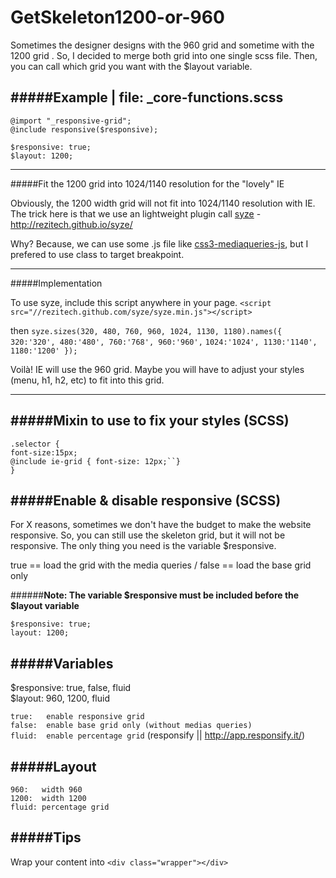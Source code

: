 GetSkeleton1200-or-960
======================

Sometimes the designer designs with the 960 grid and sometime with the 1200 grid . So, I decided to merge both grid into one single scss file. Then, you can call which grid you want with the $layout variable.

#####Example | file: _core-functions.scss
---
`@import "_responsive-grid";`  
`@include responsive($responsive);`

`$responsive: true;`  
`$layout: 1200;`

---

#####Fit the 1200 grid into 1024/1140 resolution for the "lovely" IE


Obviously, the 1200 width grid will not fit into 1024/1140 resolution with IE. The trick here is that we use an lightweight plugin call [syze](https://github.com/rezitech/syze) - http://rezitech.github.io/syze/

Why? Because, we can use some .js file like [css3-mediaqueries-js](https://github.com/rezitech/syze), but I prefered to use class to target breakpoint.

---

#####Implementation

 To use syze, include this script anywhere in your page.
 `<script src="//rezitech.github.com/syze/syze.min.js"></script>`

then 
`syze.sizes(320, 480, 760, 960, 1024, 1130, 1180).names({ 320:'320', 480:'480', 760:'768', 960:'960',`
`1024:'1024', 1130:'1140', 1180:'1200' });`

Voilà! IE will use the 960 grid. Maybe you will have to adjust your styles (menu, h1, h2, etc) to fit into this grid.

------

#####Mixin to use to fix your styles (SCSS)
------

`.selector {`  
  `font-size:15px;`    
  `@include ie-grid { font-size: 12px;``}`    
`}`

#####Enable & disable responsive (SCSS)
------

For X reasons, sometimes we don't have the budget to make the website responsive. So, you can still use the skeleton grid, but it will not be responsive.
The only thing you need is the variable $responsive.

true == load the grid with the media queries / false == load the base grid only

######**Note: The variable $responsive must be included before the $layout variable**

`$responsive: true;`  
`layout: 1200;`

#####Variables
------

$responsive: true, false, fluid    
$layout: 960, 1200, fluid

`true:   enable responsive grid`    
`false:  enable base grid only (without medias queries)`    
`fluid:  enable percentage grid` (responsify || http://app.responsify.it/)

#####Layout
------
`960:   width 960`    
`1200:  width 1200`    
`fluid: percentage grid`


#####Tips
------

Wrap your content into `<div class="wrapper"></div>`
